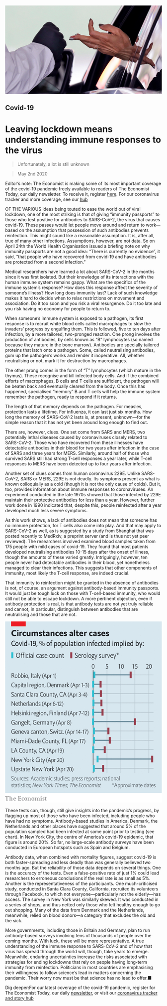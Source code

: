 ![](./images/20200502_STP501.jpg)

## Covid-19

# Leaving lockdown means understanding immune responses to the virus

> Unfortunately, a lot is still unknown

> May 2nd 2020

Editor’s note: The Economist is making some of its most important coverage of the covid-19 pandemic freely available to readers of The Economist Today, our daily newsletter. To receive it, register [here](https://www.economist.com//newslettersignup). For our coronavirus tracker and more coverage, see our [hub](https://www.economist.com//coronavirus)

OF THE VARIOUS ideas being touted to ease the world out of viral lockdown, one of the most striking is that of giving “immunity passports” to those who test positive for antibodies to SARS-CoV-2, the virus that causes covid-19. These passes would let people move around and return to work—based on the assumption that possession of such antibodies prevents reinfection. This might sound like a reasonable assumption. It is, after all, true of many other infections. Assumptions, however, are not data. So on April 24th the World Health Organisation issued a briefing note on why immunity passports are not a good idea: “There is currently no evidence”, it said, “that people who have recovered from covid-19 and have antibodies are protected from a second infection.”

Medical researchers have learned a lot about SARS-CoV-2 in the months since it was first isolated. But their knowledge of its interactions with the human immune system remains gappy. What are the specifics of the immune system’s response? How does this response affect the severity of someone’s illness? How long does immunity last? Lack of such knowledge makes it hard to decide when to relax restrictions on movement and association. Do it too soon and you risk a viral resurgence. Do it too late and you risk having no economy for people to return to.

When someone’s immune system is exposed to a pathogen, its first response is to recruit white blood cells called macrophages to slow the invaders’ progress by engulfing them. This is followed, five to ten days after infection, by a more tailored, two-pronged reaction. One prong involves the production of antibodies, by cells known as “B” lymphocytes (so named because they mature in the bone marrow). Antibodies are specially tailored proteins that latch onto a pathogen. Some, called neutralising antibodies, gum up the pathogen’s works and render it inoperative. All, whether neutralising or not, mark it for destruction by macrophages.

The other prong comes in the form of “T” lymphocytes (which mature in the thymus). These recognise and kill infected body cells. And if the combined efforts of macrophages, B cells and T cells are sufficient, the pathogen will be beaten back and eventually cleared from the body. Once this has happened, specialised “memory” B and T cells will help the immune system remember the pathogen, ready to respond if it returns.

The length of that memory depends on the pathogen. For measles, protection lasts a lifetime. For influenza, it can last just six months. How long the memory of SARS-CoV-2 lasts is, at present, unknown—for the simple reason that it has not yet been around long enough to find out.

There are, however, clues. One set come from SARS and MERS, two potentially lethal diseases caused by coronaviruses closely related to SARS-CoV-2. Those who have recovered from these illnesses have detectable antibodies in their blood for two years after infection in the case of SARS and three years for MERS. Similarly, around half of those who survived SARS still had strong T-cell responses a year later, while T-cell responses to MERS have been detected up to four years after infection.

Another set of clues comes from human coronavirus 229E. Unlike SARS-CoV-2, SARS or MERS, 229E is not deadly. Its symptoms present as what is known colloquially as a cold (though it is not the only cause of colds). But it, too, provides information about immune responses to coronaviruses. An experiment conducted in the late 1970s showed that those infected by 229E maintain their protective antibodies for less than a year. However, further work done in 1990 indicated that, despite this, people reinfected after a year developed much less severe symptoms.

As this work shows, a lack of antibodies does not mean that someone has no immune protection, for T cells also come into play. And that may apply to SARS-CoV-2 as well, as is suggested by a study from Shanghai that was posted recently to MedRxiv, a preprint server (and is thus not yet peer reviewed). The researchers involved examined blood samples taken from 175 people with mild cases of covid-19. They found that most patients developed neutralising antibodies 10-15 days after the onset of illness, though the amounts of these varied greatly. Intriguingly, however, ten people never had detectable antibodies in their blood, yet nonetheless managed to clear their infections. This suggests that other components of immunity, most likely the T-cell response, are indeed crucial.

That immunity to reinfection might be granted in the absence of antibodies is not, of course, an argument against antibody-based immunity passports. It would just be tough luck on those with T-cell-based immunity, who would still not be able to escape lockdown. A more pertinent objection, even if antibody protection is real, is that antibody tests are not yet truly reliable and cannot, in particular, distinguish between antibodies that are neutralising and those that are not.

![](./images/20200502_STC398.png)

These tests can, though, still give insights into the pandemic’s progress, by flagging up most of those who have been infected, including people who have had no symptoms. Antibody-based studies in America, Denmark, the Netherlands and other places have suggested that around 5% of the population sampled had been infected at some point prior to testing (see chart). In New York City, the centre of America’s covid-19 epidemic, that figure is around 20%. So far, no large-scale antibody surveys have been conducted in European hotspots such as Spain and Belgium.

Antibody data, when combined with mortality figures, suggest covid-19 is both faster-spreading and less deadly than was generally believed two months ago. But the reliability of those data depends on several things. One is the accuracy of the tests. Even a false-positive rate of just 1% could lead researchers to erroneous conclusions if the real rate is as small as 5%. Another is the representativeness of the participants. One much-criticised study, conducted in Santa Clara County, California, recruited its volunteers through Facebook, to which not everyone—particularly not the elderly—has access. The survey in New York was similarly skewed. It was conducted in a series of shops, and thus netted only those who felt healthy enough to go out shopping. Many of the data from Denmark and the Netherlands, meanwhile, relied on blood donors—a category that excludes the old and the sick.

More governments, including those in Britain and Germany, plan to run antibody-based surveys involving tens of thousands of people over the coming months. With luck, these will be more representative. A true understanding of the immune response to SARS-CoV-2 and of how that virus has spread through the world will, though, take years to emerge. Meanwhile, enduring uncertainties increase the risks associated with strategies for ending lockdowns that rely on people having long-term immunity from reinfection. Politicians in most countries are emphasising their willingness to follow science’s lead in matters concerning the pandemic. Their worry now must be that science has no lead to offer.■

Dig deeper:For our latest coverage of the covid-19 pandemic, register for The Economist Today, our daily [newsletter](https://www.economist.com//newslettersignup), or visit our [coronavirus tracker and story hub](https://www.economist.com//coronavirus)
